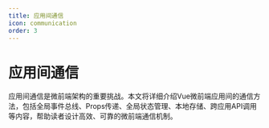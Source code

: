 ```yaml
---
title: 应用间通信
icon: communication
order: 3
---
```


# 应用间通信

应用间通信是微前端架构的重要挑战。本文将详细介绍Vue微前端应用间的通信方法，包括全局事件总线、Props传递、全局状态管理、本地存储、跨应用API调用等内容，帮助读者设计高效、可靠的微前端通信机制。
